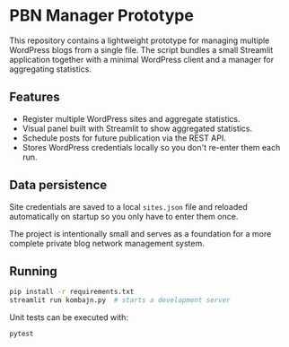 # PBN Manager Prototype

This repository contains a lightweight prototype for managing multiple
WordPress blogs from a single file.  The script bundles a small Streamlit
application together with a minimal WordPress client and a manager for
aggregating statistics.

## Features

- Register multiple WordPress sites and aggregate statistics.
- Visual panel built with Streamlit to show aggregated statistics.
- Schedule posts for future publication via the REST API.
- Stores WordPress credentials locally so you don't re-enter them each run.

## Data persistence

Site credentials are saved to a local `sites.json` file and reloaded
automatically on startup so you only have to enter them once.

The project is intentionally small and serves as a foundation for a more
complete private blog network management system.

## Running

```bash
pip install -r requirements.txt
streamlit run kombajn.py  # starts a development server
```

Unit tests can be executed with:

```bash
pytest
```
